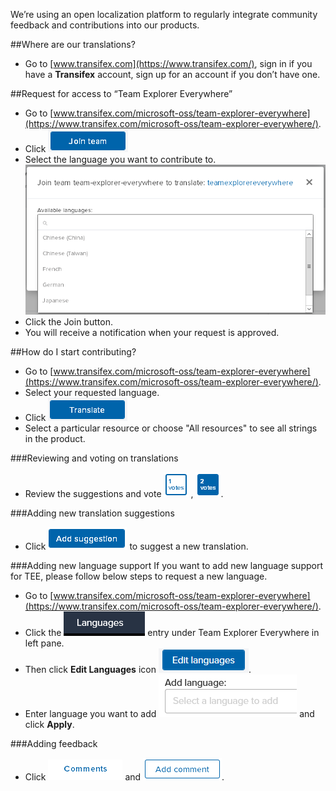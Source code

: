 We’re using an open localization platform to regularly integrate community feedback and contributions into our products.

##Where are our translations? 
* Go to [www.transifex.com](https://www.transifex.com/), sign in if you have a **Transifex** account, sign up for an account if you don’t have one.

##Request for access to “Team Explorer Everywhere”
* Go to [www.transifex.com/microsoft-oss/team-explorer-everywhere](https://www.transifex.com/microsoft-oss/team-explorer-everywhere/).
* Click  ![](./img/join.png)
* Select the language you want to contribute to.
![](./img/screenshot.png)
* Click the Join button.
* You will receive a notification when your request is approved.

##How do I start contributing?
* Go to [www.transifex.com/microsoft-oss/team-explorer-everywhere](https://www.transifex.com/microsoft-oss/team-explorer-everywhere/).
* Select your requested language.
* Click  ![](./img/trans.png)
* Select a particular resource or choose "All resources" to see all strings in the product.  

###Reviewing and voting on translations
* Review the suggestions and vote ![](./img/1.png) ,  ![](./img/2.png).

###Adding new translation suggestions
* Click ![](./img/suggest.png) to suggest a new translation.

###Adding new language support
If you want to add new language support for TEE, please follow below steps to request a new language.
* Go to [www.transifex.com/microsoft-oss/team-explorer-everywhere](https://www.transifex.com/microsoft-oss/team-explorer-everywhere/).
* Click the ![](./img/lang.png) entry under Team Explorer Everywhere in left pane.
* Then click **Edit Languages** icon ![](./img/editlang.png).
* Enter language you want to add ![](./img/addlang.png) and click **Apply**.

###Adding feedback 
* Click ![](./img/comments.png) and ![](./img/addcomment.png).


